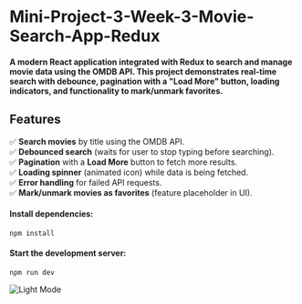 # Mini-Project-3-Week-3-Movie-Search-App-Redux

#### A modern React application integrated with Redux to search and manage movie data using the OMDB API. This project demonstrates real-time search with debounce, pagination with a "Load More" button, loading indicators, and functionality to mark/unmark favorites.

## Features

✅ **Search movies** by title using the OMDB API.  
✅ **Debounced search** (waits for user to stop typing before searching).  
✅ **Pagination** with a **Load More** button to fetch more results.  
✅ **Loading spinner** (animated icon) while data is being fetched.  
✅ **Error handling** for failed API requests.  
✅ **Mark/unmark movies as favorites** (feature placeholder in UI).



#### Install dependencies:
``` npm install ```

#### Start the development server:

``` npm run dev ```

![Light Mode]([[https://github.com/B2Kumar03/project_Image/blob/main/Screenshot%202025-05-29%20184852.png?raw=true](https://github.com/B2Kumar03/project_Image/blob/main/Screenshot%202025-07-07%20165644.png?raw=true]))
